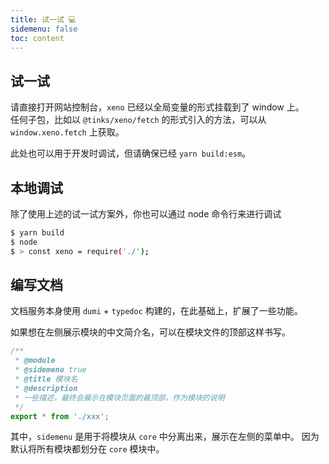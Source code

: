 ```yaml
---
title: 试一试 💻
sidemenu: false
toc: content
---
```


## 试一试

请直接打开网站控制台，`xeno` 已经以全局变量的形式挂载到了 window 上。<br/>
任何子包，比如以 `@tinks/xeno/fetch` 的形式引入的方法，可以从 `window.xeno.fetch` 上获取。

此处也可以用于开发时调试，但请确保已经 `yarn build:esm`。

## 本地调试

除了使用上述的试一试方案外，你也可以通过 node 命令行来进行调试

```bash
$ yarn build
$ node
$ > const xeno = require('./');
```

## 编写文档

文档服务本身使用 `dumi` + `typedoc` 构建的，在此基础上，扩展了一些功能。

如果想在左侧展示模块的中文简介名，可以在模块文件的顶部这样书写。

```typescript
/**
 * @module
 * @sidemenu true
 * @title 模块名
 * @description
 * 一些描述，最终会展示在模块页面的最顶部，作为模块的说明
 */
export * from './xxx';
```

其中，`sidemenu` 是用于将模块从 `core` 中分离出来，展示在左侧的菜单中。
因为默认将所有模块都划分在 `core` 模块中。
